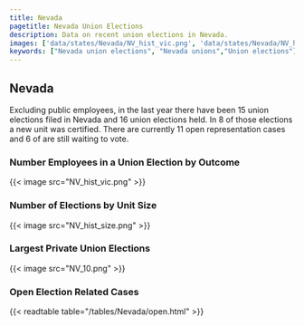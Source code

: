 ```yaml
---
title: Nevada
pagetitle: Nevada Union Elections
description: Data on recent union elections in Nevada.
images: ['data/states/Nevada/NV_hist_vic.png', 'data/states/Nevada/NV_hist_size.png', 'data/states/Nevada/NV_10.png']
keywords: ["Nevada union elections", "Nevada unions","Union elections"]
---
```

##  Nevada

Excluding public employees, in the last year there have been 15 union elections filed in Nevada and 16 union elections held. In 8 of those elections a new unit was certified. There are currently 11 open representation cases and 6 of are still waiting to vote.

### Number Employees in a Union Election by Outcome
{{< image src="NV_hist_vic.png" >}}

### Number of Elections by Unit Size
{{< image src="NV_hist_size.png" >}}

### Largest Private Union Elections
{{< image src="NV_10.png" >}}

### Open Election Related Cases
{{< readtable table="/tables/Nevada/open.html" >}}

